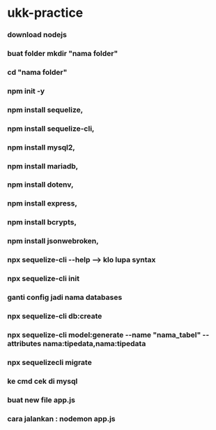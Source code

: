 # ukk-practice
### download nodejs
### buat folder mkdir "nama folder"
### cd "nama folder"
### npm init -y
### npm install sequelize,
### npm install sequelize-cli,
### npm install mysql2,
### npm install mariadb,
### npm install dotenv,
### npm install express,
### npm install bcrypts,
### npm install jsonwebroken,
### npx sequelize-cli --help --> klo lupa syntax 
### npx sequelize-cli init
### ganti config jadi nama databases
### npx sequelize-cli db:create
### npx sequelize-cli model:generate --name "nama_tabel" --attributes nama:tipedata,nama:tipedata
### npx sequelizecli migrate
### ke cmd cek di mysql
### buat new file app.js
### cara jalankan : nodemon app.js

